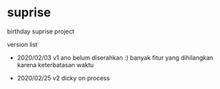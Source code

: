 # suprise
birthday suprise project

version list
- 2020/02/03 v1 ano
belum diserahkan :)
banyak fitur yang dihilangkan karena keterbatasan waktu

- 2020/02/25 v2 dicky
on process